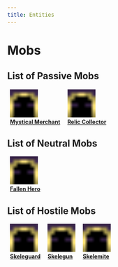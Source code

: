 ```yaml
---
title: Entities
---
```


# Mobs

## List of Passive Mobs

<div style="display: inline-block; padding: 0 0.5em; font-size: 90%; vertical-align: top;">
    <a href="https://github.com/SmokeyStack" target="_blank" title="Coming Soon">
        <img alt="Coming Soon" src="/assets/images/mystical_merchant.png" decoding="async" height="64"/>
    </a>
    <br />
    <b><a href="https://github.com/SmokeyStack" target="_blank" title="Github">Mystical Merchant</a></b>
</div>
<div style="display: inline-block; padding: 0 0.5em; font-size: 90%; vertical-align: top;">
    <a href="https://github.com/SmokeyStack" target="_blank" title="Coming Soon">
        <img alt="Coming Soon" src="/assets/images/mystical_merchant.png" decoding="async" height="64"/>
    </a>
    <br />
    <b><a href="https://github.com/SmokeyStack" target="_blank" title="Github">Relic Collector</a></b>
</div>

## List of Neutral Mobs

<div style="display: inline-block; padding: 0 0.5em; font-size: 90%; vertical-align: top;">
    <a href="https://github.com/SmokeyStack" target="_blank" title="Coming Soon">
        <img alt="Coming Soon" src="/assets/images/mystical_merchant.png" decoding="async" height="64"/>
    </a>
    <br />
    <b><a href="https://github.com/SmokeyStack" target="_blank" title="Github">Fallen Hero</a></b>
</div>

## List of Hostile Mobs

<div style="display: inline-block; padding: 0 0.5em; font-size: 90%; vertical-align: top;">
    <a href="https://github.com/SmokeyStack" target="_blank" title="Coming Soon">
        <img alt="Coming Soon" src="/assets/images/mystical_merchant.png" decoding="async" height="64"/>
    </a>
    <br />
    <b><a href="https://github.com/SmokeyStack" target="_blank" title="Github">Skeleguard</a></b>
</div>
<div style="display: inline-block; padding: 0 0.5em; font-size: 90%; vertical-align: top;">
    <a href="https://github.com/SmokeyStack" target="_blank" title="Coming Soon">
        <img alt="Coming Soon" src="/assets/images/mystical_merchant.png" decoding="async" height="64"/>
    </a>
    <br />
    <b><a href="https://github.com/SmokeyStack" target="_blank" title="Github">Skelegun</a></b>
</div>
<div style="display: inline-block; padding: 0 0.5em; font-size: 90%; vertical-align: top;">
    <a href="https://github.com/SmokeyStack" target="_blank" title="Coming Soon">
        <img alt="Coming Soon" src="/assets/images/mystical_merchant.png" decoding="async" height="64"/>
    </a>
    <br />
    <b><a href="https://github.com/SmokeyStack" target="_blank" title="Github">Skelemite</a></b>
</div>